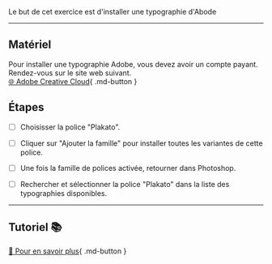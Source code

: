 <style>.md-footer{display:none;}</style>
<style>.md-Headher{display:none;}</style>
Le but de cet exercice est d'installer une typographie d'Abode
***  

## Matériel
Pour installer une typographie Adobe, vous devez avoir un compte payant. Rendez-vous sur le site web suivant.   <br>
[🌐 Adobe Creative Cloud](https://fonts.adobe.com/){ .md-button }   <br>



## Étapes

- [ ] Choisisser la police "Plakato".
- [ ] Cliquer sur "Ajouter la famille" pour installer toutes les variantes de cette police.
- [ ] Une fois la famille de polices activée, retourner dans Photoshop.
- [ ] Rechercher et sélectionner la police "Plakato" dans la liste des typographies disponibles.



***  
## Tutoriel 📚
[📖 Pour en savoir plus](https://cmontmorency365-my.sharepoint.com/:v:/g/personal/flpilote_cmontmorency_qc_ca/EY9E_od0N_RAkXPuA25134QB1Md_l5bCWuzIIHh7N-I7fw?nav=eyJyZWZlcnJhbEluZm8iOnsicmVmZXJyYWxBcHAiOiJPbmVEcml2ZUZvckJ1c2luZXNzIiwicmVmZXJyYWxBcHBQbGF0Zm9ybSI6IldlYiIsInJlZmVycmFsTW9kZSI6InZpZXciLCJyZWZlcnJhbFZpZXciOiJNeUZpbGVzTGlua0NvcHkifX0&e=jo6Cug){ .md-button }   <br>






